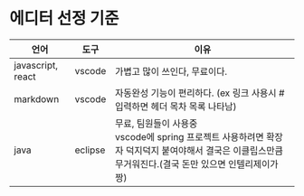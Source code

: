 # 에디터 선정 기준

|언어|도구|이유|
|---|---|---|
|javascript, react|vscode|가볍고 많이 쓰인다, 무료이다.|
|markdown|vscode|자동완성 기능이 편리하다.  (ex 링크 사용시 # 입력하면 헤더 목차 목록 나타남) |
|java|eclipse|무료, 팀원들이 사용중<br/>vscode에 spring 프로젝트 사용하려면 확장자 덕지덕지 붙여야해서 결국은 이클립스만큼 무거워진다.(결국 돈만 있으면 인텔리제이가 짱)|